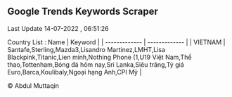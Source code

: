 

## Google Trends Keywords Scraper 
 
Last Update 14-07-2022 , 06:51:26

Country List :
 Name  | Keyword |
| ------------- | ------------- |
| VIETNAM | Santafe,Sterling,Mazda3,Lisandro Martinez,LMHT,Lisa Blackpink,Titanic,Lien minh,Nothing Phone (1,U19 Việt Nam,Thể thao,Tottenham,Bóng đá hôm nay,Sri Lanka,Siêu trăng,Tỷ giá Euro,Barca,Koulibaly,Ngoại hạng Anh,CPI Mỹ |



© Abdul Muttaqin 

